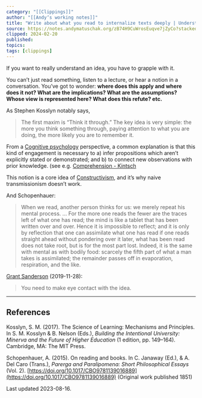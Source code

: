 ```yaml
---
category: "[[Clippings]]"
author: "[[Andyʼs working notes]]"
title: "Write about what you read to internalize texts deeply | Understanding requires effortful engagement"
source: https://notes.andymatuschak.org/zB74H9CuWrosEuqve7jZyCo?stackedNotes=z8ccRLda8BqJafNxjQBpzis
clipped: 2024-02-20
published: 
topics: 
tags: [clippings]
---
```


If you want to really understand an idea, you have to grapple with it.

You can’t just read something, listen to a lecture, or hear a notion in a conversation. You’ve got to wonder: **where does this apply and where does it not? What are the implications? What are the assumptions? Whose view is represented here? What does this refute? etc.**

As Stephen Kosslyn notably says,

> The first maxim is “Think it through.” The key idea is very simple: the more you think something through, paying attention to what you are doing, the more likely you are to remember it.

From a [Cognitive psychology](https://notes.andymatuschak.org/z5h4qfsMg1t1vC9EnfiAdK1) perspective, a common explanation is that this kind of engagement is necessary to a) infer propositions which aren’t explicitly stated or demonstrated; and b) to connect new observations with prior knowledge. (see e.g. [Comprehension - Kintsch](https://notes.andymatuschak.org/zES5WRczfGgXptmM9tSCwvy)

This notion is a core idea of [Constructivism](https://notes.andymatuschak.org/zWceTLNTjH3DQ7iVpy38ocq), and it’s why naive transmissionism doesn’t work.

And Schopenhauer:

> When we read, another person thinks for us: we merely repeat his mental process. … For the more one reads the fewer are the traces left of what one has read; the mind is like a tablet that has been written over and over. Hence it is impossible to reflect; and it is only by reflection that one can assimilate what one has read if one reads straight ahead without pondering over it later, what has been read does not take root, but is for the most part lost. Indeed, it is the same with mental as with bodily food: scarcely the fifth part of what a man takes is assimilated; the remainder passes off in evaporation, respiration, and the like.

[Grant Sanderson](https://notes.andymatuschak.org/zWy4kCZkWZFxRYjW7fi6Egw) (2019-11-28):

> You need to make eye contact with the idea.

---

## References

Kosslyn, S. M. (2017). The Science of Learning: Mechanisms and Principles. In S. M. Kosslyn & B. Nelson (Eds.), *Building the Intentional University: Minerva and the Future of Higher Education* (1 edition, pp. 149–164). Cambridge, MA: The MIT Press.

Schopenhauer, A. (2015). On reading and books. In C. Janaway (Ed.), & A. Del Caro (Trans.), *Parerga and Paralipomena: Short Philosophical Essays* (Vol. 2). [https://doi.org/10.1017/CBO9781139016889](https://doi.org/10.1017/CBO9781139016889) (Original work published 1851)

Last updated 2023-08-16.